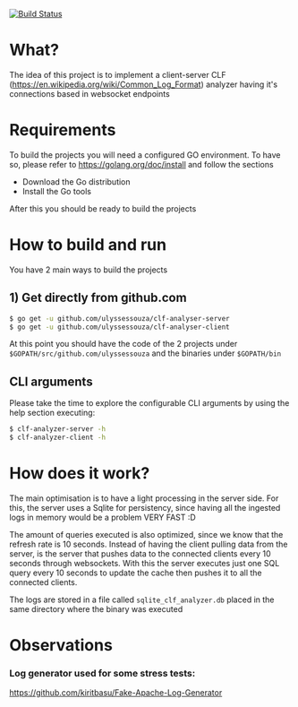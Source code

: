 [![Build Status](https://travis-ci.org/ulyssessouza/clf-analyzer-server.svg?branch=master)](https://travis-ci.org/ulyssessouza/clf-analyzer-server)

# What?
The idea of this project is to implement a client-server CLF (https://en.wikipedia.org/wiki/Common_Log_Format) analyzer having it's connections based in websocket endpoints

# Requirements
To build the projects you will need a configured GO environment.
To have so, please refer to https://golang.org/doc/install and follow the sections
- Download the Go distribution
- Install the Go tools

After this you should be ready to build the projects

# How to build and run
You have 2 main ways to build the projects

## 1) Get directly from github.com
```sh
$ go get -u github.com/ulyssessouza/clf-analyser-server
$ go get -u github.com/ulyssessouza/clf-analyser-client
```

At this point you should have the code of the 2 projects under `$GOPATH/src/github.com/ulyssessouza`
and the binaries under `$GOPATH/bin`

## CLI arguments
Please take the time to explore the configurable CLI arguments by using the help section executing:
```sh
$ clf-analyzer-server -h
$ clf-analyzer-client -h
```
# How does it work?
The main optimisation is to have a light processing in the server side.
For this, the server uses a Sqlite for persistency, since having all the ingested logs in memory would be a problem VERY FAST :D


The amount of queries executed is also optimized, since we know that the refresh rate is 10 seconds.
Instead of having the client pulling data from the server, is the server that pushes data to the connected clients every 10 seconds through websockets.
With this the server executes just one SQL query every 10 seconds to update the cache then pushes it to all the connected clients.


The logs are stored in a file called ```sqlite_clf_analyzer.db``` placed in the same directory where the binary was executed

# Observations
### Log generator used for some stress tests:
https://github.com/kiritbasu/Fake-Apache-Log-Generator